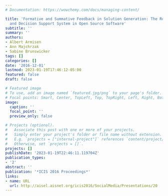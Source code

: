 ```yaml
---
# Documentation: https://wowchemy.com/docs/managing-content/

title: 'Formative and Summative Feedback in Solution Generation: The Role of Community
  and Decision Support System in Open Source Software'
subtitle: ''
summary: ''
authors:
- Albert Armisen
- Ann Majchrzak
- Sabine Brunswicker
tags: []
categories: []
date: '2016-12-01'
lastmod: 2023-01-19T17:46:12-05:00
featured: false
draft: false

# Featured image
# To use, add an image named `featured.jpg/png` to your page's folder.
# Focal points: Smart, Center, TopLeft, Top, TopRight, Left, Right, BottomLeft, Bottom, BottomRight.
image:
  caption: ''
  focal_point: ''
  preview_only: false

# Projects (optional).
#   Associate this post with one or more of your projects.
#   Simply enter your project's folder or file name without extension.
#   E.g. `projects = ["internal-project"]` references `content/project/deep-learning/index.md`.
#   Otherwise, set `projects = []`.
projects: []
publishDate: '2023-01-19T22:46:11.119704Z'
publication_types:
- '2'
abstract: ''
publication: '*ICIS 2016 Proceedings*'
links:
- name: URL
  url: http://aisel.aisnet.org/icis2016/SocialMedia/Presentations/20
---
```

